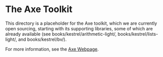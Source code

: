 The Axe Toolkit
===============================

This directory is a placeholder for the Axe toolkit, which we are
currently open sourcing, starting with its supporting libraries, some
of which are already available (see books/kestrel/arithmetic-light/,
books/kestrel/lists-light/, and books/kestrel/bv/).

For more information, see the [Axe Webpage][Axe].

[Axe]: https://www.kestrel.edu/home/projects/axe/